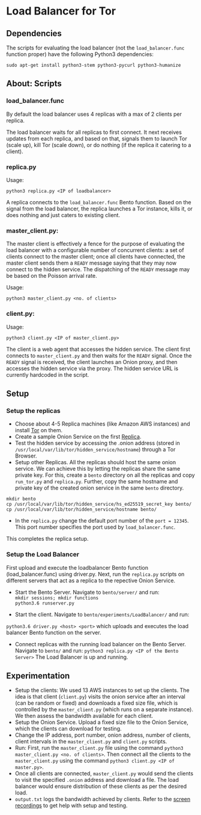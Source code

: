 # Load Balancer for Tor

## Dependencies

The scripts for evaluating the load balancer (not the `load_balancer.func`
function proper) have the following Python3 dependencies:

```
sudo apt-get install python3-stem python3-pycurl python3-humanize
```

## About: Scripts

### load_balancer.func 

By default the load balancer uses 4 replicas with a max of 2 clients per replica.

The load balancer waits for all replicas to first connect.  It next receives
updates from each replica, and based on that, signals them to launch Tor (scale
up), kill Tor (scale down), or do nothing (if the replica it catering
to a client). 

### replica.py

Usage:

```
python3 replica.py <IP of loadbalancer>
```

A replica connects to the ```load_balancer.func``` Bento function. Based on the
signal from the load balancer, the replica launches a Tor instance, kills it,
or does nothing and just caters to existing client. 


### master_client.py:

The master client is effectively a fence for the purpose of evaluating the load
balancer with a configurable number of concurrent clients: a set of clients
connect to the master client; once all clients have connected, the master
client sends them a `READY` message saying that they may now connect to the
hidden service.  The dispatching of the `READY` message may be based on the
Poisson arrival rate.

Usage: 

```
python3 master_client.py <no. of clients>
```


### client.py:

Usage: 

```python3 client.py <IP of master_client.py>```

The client is a web agent that accesses the hidden service.  The client first
connects to ```master_client.py``` and then waits for the `READY` signal.  Once
the `READY` signal is received, the client launches an Onion proxy, and then
accesses the hidden service via the proxy.  The hidden service URL is currently
hardcoded in the script.


## Setup

### Setup the replicas
* Choose about 4-5 Replica machines (like Amazon AWS instances) and install [Tor](https://barc-purdue.github.io/BentoDocs/services.html) on them. 
* Create a sample Onion Service on the first [Replica](https://barc-purdue.github.io/BentoDocs/services.html). 
* Test the hidden service by accessing the .onion address (stored in ```/usr/local/var/lib/tor/hidden_service/hostname```) through a Tor Browser.
* Setup other Replicas. All the replicas should host the same onion service. We can achieve this by letting the replicas share the same private key. For this, create a ```bento``` directory on all the replicas and copy ```run_tor.py``` and ```replica.py```. Further, copy the same hostname and private key of the created onion service in the same ```bento``` directory. 

```
mkdir bento
cp /usr/local/var/lib/tor/hidden_service/hs_ed25519_secret_key bento/
cp /usr/local/var/lib/tor/hidden_service/hostname bento/
```
* In the ```replica.py``` change the default port number of the ```port = 12345```. This port number specifies the port used by ```load_balancer.func```.

This completes the replica setup. 


### Setup the Load Balancer

First upload and execute the loadbalancer Bento function (load_balancer.func)
using driver.py. Next, run the ```replica.py``` scripts on different
servers that act as a replica to the repective Onion Service.     

* Start the Bento Server. Navigate to ```bento/server/``` and run:  
`mkdir sessions; mkdir functions`   
`python3.6 runserver.py` 

* Start the client. Navigate to ```bento/experiments/LoadBalancer/``` and run:

`python3.6 driver.py <host> <port>` which uploads and executes the load balancer Bento function on the server. 

* Connect replicas with the running load balancer on the Bento Server. Navigate to ```bento/``` and run:
```python3 replica.py <IP of the Bento Server>```
The Load Balancer is up and running. 

## Experimentation
* Setup the clients: We used 13 AWS instances to set up the clients. The idea is that client (```client.py```) visits the onion service after an interval (can be random or fixed) and downloads a fixed size file, which is controlled by the ```master_client.py``` (which runs on a separate instance). We then assess the bandwidth available for each client.
* Setup the Onion Service. Upload a fixed size file to the Onion Service, which the clients can download for testing. 
* Change the IP address, port number, onion address, number of clients, client intervals in the ```master_client.py``` and ```client.py``` scripts. 
* Run: First, run the ```master_client.py``` file using the command ```python3 master_client.py <no. of clients>```. Then connect all the clients to the ```master_client.py``` using the command ```python3 client.py <IP of master.py>```. 
* Once all clients are connected, ```master_client.py``` would send the clients to visit the specified ```.onion``` address and download a file. The load balancer would ensure distribution of these clients as per the desired load. 
* ```output.txt``` logs the bandwidth achieved by clients. 
Refer to the [screen recordings](https://purdue0-my.sharepoint.com/:f:/g/personal/arora105_purdue_edu/EhQ2agrf1WlNt-Tjk9-VxWcBxq0rfMPYT5OTr-21dDuCCA?e=9j9cVo) to get help with setup and testing. 
